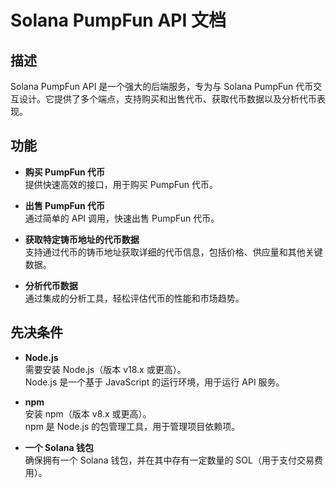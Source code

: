 # Solana PumpFun API 文档

## 描述

Solana PumpFun API 是一个强大的后端服务，专为与 Solana PumpFun 代币交互设计。它提供了多个端点，支持购买和出售代币、获取代币数据以及分析代币表现。

## 功能

- **购买 PumpFun 代币**  
  提供快速高效的接口，用于购买 PumpFun 代币。

- **出售 PumpFun 代币**  
  通过简单的 API 调用，快速出售 PumpFun 代币。

- **获取特定铸币地址的代币数据**  
  支持通过代币的铸币地址获取详细的代币信息，包括价格、供应量和其他关键数据。

- **分析代币数据**  
  通过集成的分析工具，轻松评估代币的性能和市场趋势。

## 先决条件

- **Node.js**  
  需要安装 Node.js（版本 v18.x 或更高）。  
  Node.js 是一个基于 JavaScript 的运行环境，用于运行 API 服务。

- **npm**  
  安装 npm（版本 v8.x 或更高）。  
  npm 是 Node.js 的包管理工具，用于管理项目依赖项。

- **一个 Solana 钱包**  
  确保拥有一个 Solana 钱包，并在其中存有一定数量的 SOL（用于支付交易费用）。